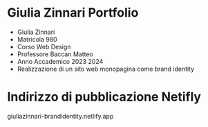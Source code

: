 # Giulia Zinnari Portfolio
- Giulia Zinnari 
- Matricola 980
- Corso Web Design
- Professore Baccan Matteo
- Anno Accademico 2023 2024
- Realizzazione di un sito web monopagina come brand identity 
# Indirizzo di pubblicazione Netifly 
giuliazinnari-brandidentity.netlify.app
